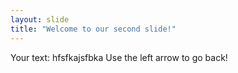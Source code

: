 ```yaml
---
layout: slide
title: "Welcome to our second slide!"
---
```

Your text: hfsfkajsfbka
Use the left arrow to go back!
